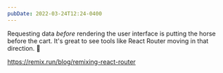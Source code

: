 ```yaml
---
pubDate: 2022-03-24T12:24-0400
---
```


Requesting data _before_ rendering the user interface is putting the horse before the cart. It's great to see tools like React Router moving in that direction. 🐎

https://remix.run/blog/remixing-react-router
